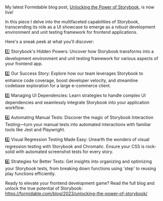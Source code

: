 My latest Formidable blog post, [Unlocking the Power of Storybook](https://formidable.com/blog/2023/unlocking-the-power-of-storybook/), is now live!

In this piece I delve into the multifaceted capabilities of Storybook, transcending its role as a UI showcase to emerge as a robust development environment and unit testing framework for frontend applications.

Here's a sneak peek at what you'll discover:

1️⃣ Storybook's Hidden Powers: Uncover how Storybook transforms into a development environment and unit testing framework for various aspects of your frontend app.

2️⃣ Our Success Story: Explore how our team leverages Storybook to enhance code coverage, boost developer velocity, and streamline codebase exploration for a large e-commerce client.

3️⃣ Managing UI Dependencies: Learn strategies to handle complex UI dependencies and seamlessly integrate Storybook into your application workflow.

4️⃣ Automating Manual Tests: Discover the magic of Storybook Interaction Testing—turn your manual tests into automated interactions with familiar tools like Jest and Playwright.

5️⃣ Visual Regression Testing Made Easy: Unearth the wonders of visual regression testing with Storybook and Chromatic. Ensure your CSS is rock-solid with automated screenshot tests for every story.

6️⃣ Strategies for Better Tests: Get insights into organizing and optimizing your Storybook tests, from breaking down functions using 'step' to reusing play functions efficiently.

Ready to elevate your frontend development game? Read the full blog and unlock the true potential of Storybook: https://formidable.com/blog/2023/unlocking-the-power-of-storybook/

